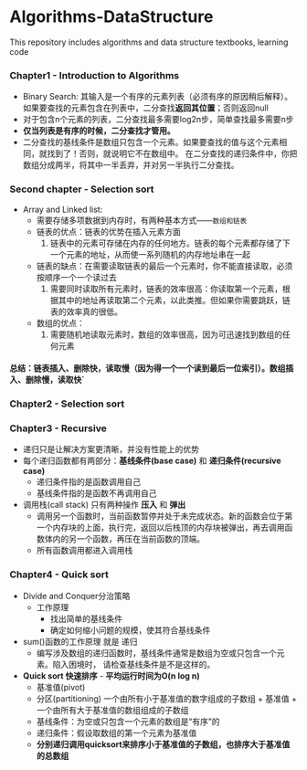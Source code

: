 # Algorithms-DataStructure
This repository includes algorithms and data structure textbooks, learning code   
### Chapter1 - Introduction to Algorithms
- Binary Search: 其输入是一个有序的元素列表（必须有序的原因稍后解释）。如果要查找的元素包含在列表中，二分查找**返回其位置**；否则返回null
- 对于包含n个元素的列表，二分查找最多需要log2n步，简单查找最多需要n步
- **仅当列表是有序的时候，二分查找才管用。**
- 二分查找的基线条件是数组只包含一个元素。如果要查找的值与这个元素相同，就找到了！否则，就说明它不在数组中。
在二分查找的递归条件中，你把数组分成两半，将其中一半丢弃，并对另一半执行二分查找。
### Second chapter - Selection sort
  - Array and Linked list:
    - 需要存储多项数据到内存时，有两种基本方式——`数组和链表`
    - 链表的优点：链表的优势在插入元素方面
      1. 链表中的元素可存储在内存的任何地方。链表的每个元素都存储了下一个元素的地址，从而使一系列随机的内存地址串在一起
    - 链表的缺点：在需要读取链表的最后一个元素时，你不能直接读取，必须按顺序一个一个读过去
      1. 需要同时读取所有元素时，链表的效率很高：你读取第一个元素，根据其中的地址再读取第二个元素，以此类推。但如果你需要跳跃，链表的效率真的很低。
    - 数组的优点：
      1. 需要随机地读取元素时，数组的效率很高，因为可迅速找到数组的任何元素
  #### 总结：链表插入、删除快，读取慢（因为得一个一个读到最后一位索引）。数组插入、删除慢，读取快`
### Chapter2 - Selection sort
### Chapter3 - Recursive
- 递归只是让解决方案更清晰，并没有性能上的优势
- 每个递归函数都有两部分：**基线条件(base case)** 和 **递归条件(recursive case)**
  - 递归条件指的是函数调用自己
  - 基线条件指的是函数不再调用自己
- 调用栈(call stack) 只有两种操作 **压入** 和 **弹出**
  - 调用另一个函数时，当前函数暂停并处于未完成状态。新的函数会位于第一个内存块的上面，执行完，返回以后栈顶的内存块被弹出，再去调用函数体内的另一个函数，再压在当前函数的顶端。
  - 所有函数调用都进入调用栈
### Chapter4 - Quick sort
- Divide and Conquer分治策略
  - 工作原理
    - 找出简单的基线条件
    - 确定如何缩小问题的规模，使其符合基线条件
- sum()函数的工作原理 就是 递归
  - 编写涉及数组的递归函数时，基线条件通常是数组为空或只包含一个元素。陷入困境时，
 请检查基线条件是不是这样的。
- **Quick sort 快速排序** - **平均运行时间为O(n log n)**
  - 基准值(pivot)
  - 分区(partitioning) 一个由所有小于基准值的数字组成的子数组 + 基准值 + 一个由所有大于基准值的数组组成的子数组
  - 基线条件：为空或只包含一个元素的数组是“有序”的
  - 递归条件：假设取数组的第一个元素为基准值
  - **分别递归调用quicksort来排序小于基准值的子数组，也排序大于基准值的总数组**